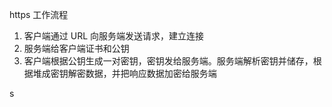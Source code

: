https 工作流程

1. 客户端通过 URL 向服务端发送请求，建立连接
2. 服务端给客户端证书和公钥
3. 客户端根据公钥生成一对密钥，密钥发给服务端。服务端解析密钥并储存，根据堆成密钥解密数据，并把响应数据加密给服务端

s
